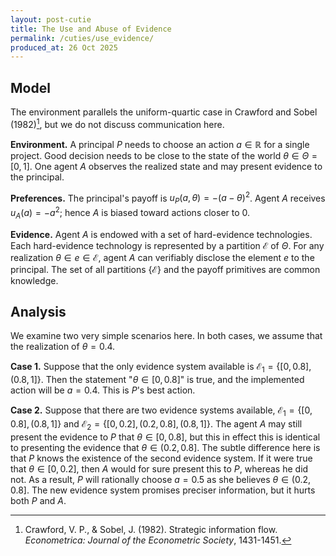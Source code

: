 ```yaml
---
layout: post-cutie
title: The Use and Abuse of Evidence
permalink: /cuties/use_evidence/
produced_at: 26 Oct 2025
---
```


<!-- *Meta writes a list showing how many lines of codes are written by each person. Is that the best possible way to pick out LeCun?* -->

## Model

The environment parallels the uniform-quartic case in Crawford and Sobel (1982)[^1], but we do not discuss communication here.

**Environment.** A principal $P$ needs to choose an action $a \in \mathbb{R}$ for a single project. Good decision needs to be close to the state of the world $\theta \in \Theta = [0,1]$. One agent $A$ observes the realized state and may present evidence to the principal.

**Preferences.** The principal's payoff is $u_P(a,\theta) = -(a-\theta)^2$. Agent $A$ receives $u_{A}(a) = -a^2$; hence $A$ is biased toward actions closer to 0.

**Evidence.** Agent $A$ is endowed with a set of hard-evidence technologies. Each hard-evidence technology is represented by a partition $\mathcal{E}$ of $\Theta$. For any realization $\theta \in e \in \mathcal{E}$, agent $A$ can verifiably disclose the element $e$ to the principal. The set of all partitions $\lbrace \mathcal{E} \rbrace$ and the payoff primitives are common knowledge.


## Analysis

We examine two very simple scenarios here. In both cases, we assume that the realization of $\theta = 0.4$.

**Case 1.** Suppose that the only evidence system available is $\mathcal{E_1} = \lbrace [0, 0.8], (0.8, 1] \rbrace$. Then the statement "$\theta \in [0, 0.8]$" is true, and the implemented action will be $a = 0.4$. This is $P$'s best action.

**Case 2.** Suppose that there are two evidence systems available, $\mathcal{E_1} = \lbrace [0, 0.8], (0.8, 1] \rbrace$ and $\mathcal{E_2} = \lbrace [0, 0.2], (0.2, 0.8], (0.8, 1] \rbrace$. The agent $A$ may still present the evidence to $P$ that $\theta \in [0, 0.8]$, but this in effect this is identical to presenting the evidence that $\theta \in (0.2, 0.8]$. The subtle difference here is that $P$ knows the existence of the second evidence system. If it were true that $\theta \in [0, 0.2]$, then $A$ would for sure present this to $P$, whereas he did not. As a result, $P$ will rationally choose $a = 0.5$ as she believes $\theta \in (0.2, 0.8]$. The new evidence system promises preciser information, but it hurts both $P$ and $A$.


[^1]: Crawford, V. P., & Sobel, J. (1982). Strategic information flow. *Econometrica: Journal of the Econometric Society*, 1431-1451.
